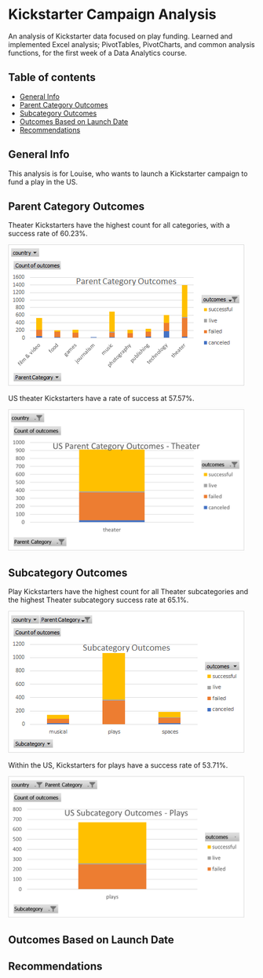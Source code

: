 # Kickstarter Campaign Analysis
An analysis of Kickstarter data focused on play funding. Learned and implemented Excel analysis; PivotTables, PivotCharts, and common analysis functions, for the first week of a Data Analytics course.

## Table of contents
* [General Info](#general-info)
* [Parent Category Outcomes](#parent-category-outcomes)
* [Subcategory Outcomes](#subcategory-outcomes)
* [Outcomes Based on Launch Date](#outcomes-based-on-launch-date)
* [Recommendations](#recommendations)

## General Info
This analysis is for Louise, who wants to launch a Kickstarter campaign to fund a play in the US.

## Parent Category Outcomes
Theater Kickstarters have the highest count for all categories, with a success rate of 60.23%.

![Parent Category Outcomes](https://github.com/kolemae/kickstarter-analysis/blob/main/Parent%20Category%20Outcomes.png)

US theater Kickstarters have a rate of success at 57.57%.

<img src="https://github.com/kolemae/kickstarter-analysis/blob/main/Parent%20Category%20Outcomes%20-%20US%20Theater.png" width="481" height="288" />

## Subcategory Outcomes
Play Kickstarters have the highest count for all Theater subcategories and the highest Theater subcategory success rate at 65.1%.

![Subcategory Outcomes](https://github.com/kolemae/kickstarter-analysis/blob/main/Subcategory%20Outcomes.png)

Within the US, Kickstarters for plays have a success rate of 53.71%.

<img src="https://github.com/kolemae/kickstarter-analysis/blob/main/Subcategory%20Outcomes%20-%20US%20Plays.png" width="481" height="288" />

## Outcomes Based on Launch Date

## Recommendations
